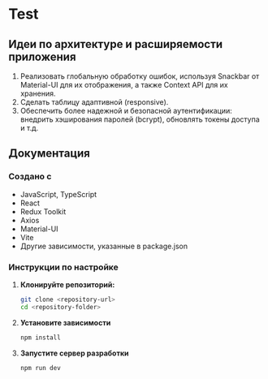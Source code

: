 # Test

## Идеи по архитектуре и расширяемости приложения

1. Реализовать глобальную обработку ошибок, используя Snackbar от Material-UI для их отображения, а также Context API для их хранения.
2. Сделать таблицу адаптивной (responsive).
3. Обеспечить более надежной и безопасной аутентификации: внедрить хэширования паролей (bcrypt), обновлять токены доступа и т.д. 

## Документация

### Создано с
- JavaScript, TypeScript
- React
- Redux Toolkit
- Axios
- Material-UI 
- Vite
- Другие зависимости, указанные в package.json

### Инструкции по настройке

1. **Клонируйте репозиторий:**

    ```bash
    git clone <repository-url>
    cd <repository-folder>
    ```

2. **Установите зависимости**

    ```bash
    npm install
    ```

3. **Запустите сервер разработки**

    ```bash
    npm run dev
    ```